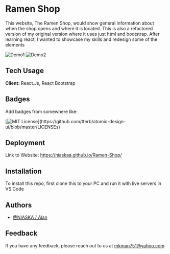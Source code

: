 # Ramen Shop
This website, The Ramen Shop, would show general information about when the shop opens and where it is located. This is also a refactored version of my original version where it uses just html and bootstrap. After learning react, I wanted to showcase my skills and redesign some of the elements

![Demo1](https://res.cloudinary.com/ddtqwizaf/image/upload/v1629836975/rs2_govazj.png)
![Demo2](https://res.cloudinary.com/ddtqwizaf/image/upload/v1629836840/rs2-2_ffjazf.png)


## Tech Usage

**Client:** React.Js, React Bootstrap


## Badges

Add badges from somewhere like: 

[![MIT License](https://img.shields.io/apm/l/atomic-design-ui.svg?)](https://github.com/tterb/atomic-design-ui/blob/master/LICENSEs)

  
## Deployment

Link to Website: https://niaskaa.github.io/Ramen-Shop/


## Installation
To install this repo, first clone this to your PC and run it with live servers in VS Code


## Authors

- [@NIASKA / Alan](https://github.com/NIASKAA)

  
## Feedback

If you have any feedback, please reach out to us at mkman751@yahoo.com
